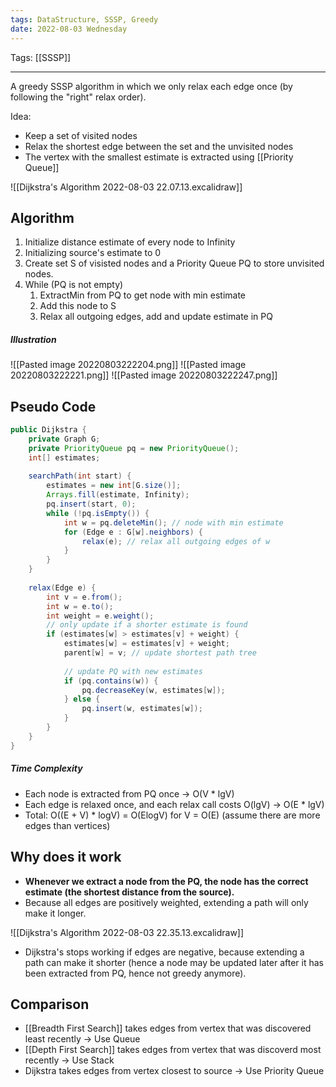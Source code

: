```yaml
---
tags: DataStructure, SSSP, Greedy
date: 2022-08-03 Wednesday
---
```

Tags: [[SSSP]]
- - - - - - - - - - - - - - - - - - - - - - - - - - - - -   
A greedy SSSP algorithm in which we only relax each edge once (by following the "right" relax order).

Idea:
- Keep a set of visited nodes
- Relax the shortest edge between the set and the unvisited nodes
- The vertex with the smallest estimate is extracted using [[Priority Queue]]

![[Dijkstra's Algorithm 2022-08-03 22.07.13.excalidraw]]

## Algorithm

1. Initialize distance estimate of every node to Infinity
2. Initializing source's estimate to 0
3. Create set S of visisted nodes and a Priority Queue PQ to store unvisited nodes.
4. While (PQ is not empty)
	1. ExtractMin from PQ to get node with min estimate
	2. Add this node to S
	3. Relax all outgoing edges, add and update estimate in PQ

##### Illustration

![[Pasted image 20220803222204.png]]
![[Pasted image 20220803222221.png]]
![[Pasted image 20220803222247.png]]

## Pseudo Code

```Java
public Dijkstra {
	private Graph G;
	private PriorityQueue pq = new PriorityQueue();
	int[] estimates;
	
	searchPath(int start) {
		estimates = new int[G.size()];
		Arrays.fill(estimate, Infinity);
		pq.insert(start, 0);
		while (!pq.isEmpty()) {
			int w = pq.deleteMin(); // node with min estimate
			for (Edge e : G[w].neighbors) {
				relax(e); // relax all outgoing edges of w
			}
		}
	}
	
	relax(Edge e) {
		int v = e.from();
		int w = e.to();
		int weight = e.weight();
		// only update if a shorter estimate is found
		if (estimates[w] > estimates[v] + weight) {
			estimates[w] = estimates[v] + weight;
			parent[w] = v; // update shortest path tree
			
			// update PQ with new estimates
			if (pq.contains(w)) {
				pq.decreaseKey(w, estimates[w]);
			} else {
				pq.insert(w, estimates[w]);
			}
		}
	}
}
```

##### Time Complexity
- Each node is extracted from PQ once -> O(V * lgV)
- Each edge is relaxed once, and each relax call costs O(lgV) -> O(E * lgV)
- Total: O((E + V) * logV) = O(ElogV) for V = O(E)  (assume there are more edges than vertices)

## Why does it work

- **Whenever we extract a node from the PQ, the node has the correct estimate (the shortest distance from the source).**
- Because all edges are positively weighted, extending a path will only make it longer.

![[Dijkstra's Algorithm 2022-08-03 22.35.13.excalidraw]]

- Dijkstra's stops working if edges are negative, because extending a path can make it shorter (hence a node may be updated later after it has been extracted from PQ, hence not greedy anymore).

## Comparison 

- [[Breadth First Search]] takes edges from vertex that was discovered least recently -> Use Queue
- [[Depth First Search]] takes edges from vertex that was discoverd most recently -> Use Stack
- Dijkstra takes edges from vertex closest to source -> Use Priority Queue

